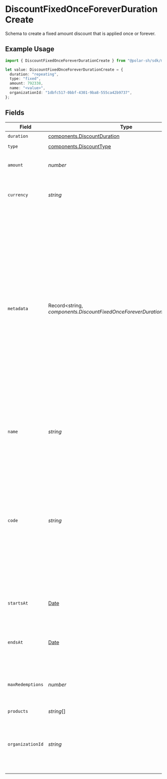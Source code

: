 # DiscountFixedOnceForeverDurationCreate

Schema to create a fixed amount discount that is applied once or forever.

## Example Usage

```typescript
import { DiscountFixedOnceForeverDurationCreate } from "@polar-sh/sdk/models/components/discountfixedonceforeverdurationcreate.js";

let value: DiscountFixedOnceForeverDurationCreate = {
  duration: "repeating",
  type: "fixed",
  amount: 792338,
  name: "<value>",
  organizationId: "1dbfc517-0bbf-4301-9ba8-555ca42b9737",
};
```

## Fields

| Field                                                                                                                                                                                                                                                                                                                  | Type                                                                                                                                                                                                                                                                                                                   | Required                                                                                                                                                                                                                                                                                                               | Description                                                                                                                                                                                                                                                                                                            | Example                                                                                                                                                                                                                                                                                                                |
| ---------------------------------------------------------------------------------------------------------------------------------------------------------------------------------------------------------------------------------------------------------------------------------------------------------------------- | ---------------------------------------------------------------------------------------------------------------------------------------------------------------------------------------------------------------------------------------------------------------------------------------------------------------------- | ---------------------------------------------------------------------------------------------------------------------------------------------------------------------------------------------------------------------------------------------------------------------------------------------------------------------- | ---------------------------------------------------------------------------------------------------------------------------------------------------------------------------------------------------------------------------------------------------------------------------------------------------------------------- | ---------------------------------------------------------------------------------------------------------------------------------------------------------------------------------------------------------------------------------------------------------------------------------------------------------------------- |
| `duration`                                                                                                                                                                                                                                                                                                             | [components.DiscountDuration](../../models/components/discountduration.md)                                                                                                                                                                                                                                             | :heavy_check_mark:                                                                                                                                                                                                                                                                                                     | N/A                                                                                                                                                                                                                                                                                                                    |                                                                                                                                                                                                                                                                                                                        |
| `type`                                                                                                                                                                                                                                                                                                                 | [components.DiscountType](../../models/components/discounttype.md)                                                                                                                                                                                                                                                     | :heavy_check_mark:                                                                                                                                                                                                                                                                                                     | N/A                                                                                                                                                                                                                                                                                                                    |                                                                                                                                                                                                                                                                                                                        |
| `amount`                                                                                                                                                                                                                                                                                                               | *number*                                                                                                                                                                                                                                                                                                               | :heavy_check_mark:                                                                                                                                                                                                                                                                                                     | Fixed amount to discount from the invoice total.                                                                                                                                                                                                                                                                       |                                                                                                                                                                                                                                                                                                                        |
| `currency`                                                                                                                                                                                                                                                                                                             | *string*                                                                                                                                                                                                                                                                                                               | :heavy_minus_sign:                                                                                                                                                                                                                                                                                                     | The currency. Currently, only `usd` is supported.                                                                                                                                                                                                                                                                      |                                                                                                                                                                                                                                                                                                                        |
| `metadata`                                                                                                                                                                                                                                                                                                             | Record<string, *components.DiscountFixedOnceForeverDurationCreateMetadata*>                                                                                                                                                                                                                                            | :heavy_minus_sign:                                                                                                                                                                                                                                                                                                     | Key-value object allowing you to store additional information.<br/><br/>The key must be a string with a maximum length of **40 characters**.<br/>The value must be either:<br/><br/>* A string with a maximum length of **500 characters**<br/>* An integer<br/>* A floating-point number<br/>* A boolean<br/><br/>You can store up to **50 key-value pairs**. |                                                                                                                                                                                                                                                                                                                        |
| `name`                                                                                                                                                                                                                                                                                                                 | *string*                                                                                                                                                                                                                                                                                                               | :heavy_check_mark:                                                                                                                                                                                                                                                                                                     | Name of the discount. Will be displayed to the customer when the discount is applied.                                                                                                                                                                                                                                  |                                                                                                                                                                                                                                                                                                                        |
| `code`                                                                                                                                                                                                                                                                                                                 | *string*                                                                                                                                                                                                                                                                                                               | :heavy_minus_sign:                                                                                                                                                                                                                                                                                                     | Code customers can use to apply the discount during checkout. Must be between 3 and 256 characters long and contain only alphanumeric characters.If not provided, the discount can only be applied via the API.                                                                                                        |                                                                                                                                                                                                                                                                                                                        |
| `startsAt`                                                                                                                                                                                                                                                                                                             | [Date](https://developer.mozilla.org/en-US/docs/Web/JavaScript/Reference/Global_Objects/Date)                                                                                                                                                                                                                          | :heavy_minus_sign:                                                                                                                                                                                                                                                                                                     | Optional timestamp after which the discount is redeemable.                                                                                                                                                                                                                                                             |                                                                                                                                                                                                                                                                                                                        |
| `endsAt`                                                                                                                                                                                                                                                                                                               | [Date](https://developer.mozilla.org/en-US/docs/Web/JavaScript/Reference/Global_Objects/Date)                                                                                                                                                                                                                          | :heavy_minus_sign:                                                                                                                                                                                                                                                                                                     | Optional timestamp after which the discount is no longer redeemable.                                                                                                                                                                                                                                                   |                                                                                                                                                                                                                                                                                                                        |
| `maxRedemptions`                                                                                                                                                                                                                                                                                                       | *number*                                                                                                                                                                                                                                                                                                               | :heavy_minus_sign:                                                                                                                                                                                                                                                                                                     | Optional maximum number of times the discount can be redeemed.                                                                                                                                                                                                                                                         |                                                                                                                                                                                                                                                                                                                        |
| `products`                                                                                                                                                                                                                                                                                                             | *string*[]                                                                                                                                                                                                                                                                                                             | :heavy_minus_sign:                                                                                                                                                                                                                                                                                                     | N/A                                                                                                                                                                                                                                                                                                                    |                                                                                                                                                                                                                                                                                                                        |
| `organizationId`                                                                                                                                                                                                                                                                                                       | *string*                                                                                                                                                                                                                                                                                                               | :heavy_minus_sign:                                                                                                                                                                                                                                                                                                     | The ID of the organization owning the discount. **Required unless you use an organization token.**                                                                                                                                                                                                                     | 1dbfc517-0bbf-4301-9ba8-555ca42b9737                                                                                                                                                                                                                                                                                   |